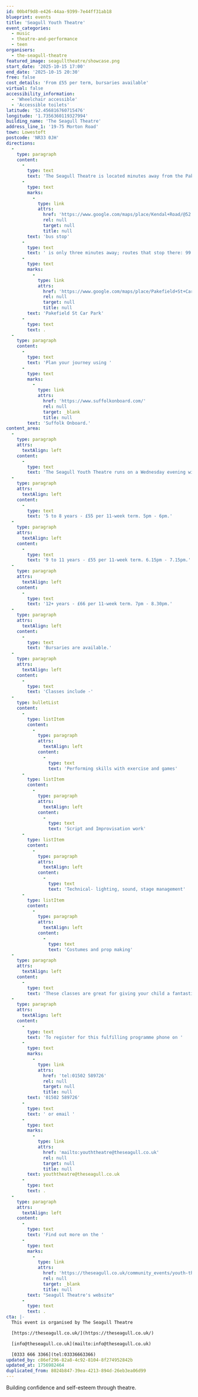 ```yaml
---
id: 00b4f9d8-e426-44aa-9399-7e44ff31ab18
blueprint: events
title: 'Seagull Youth Theatre'
event_categories:
  - music
  - theatre-and-performance
  - teen
organisers:
  - the-seagull-theatre
featured_image: seagulltheatre/showcase.png
start_date: '2025-10-15 17:00'
end_date: '2025-10-15 20:30'
free: false
cost_details: 'From £55 per term, bursaries available'
virtual: false
accessibility_information:
  - 'Wheelchair accessible'
  - 'Accessible toilets'
latitude: '52.456816760715476'
longitude: '1.7356360119327994'
building_name: 'The Seagull Theatre'
address_line_1: '19-75 Morton Road'
town: Lowestoft
postcode: 'NR33 0JH'
directions:
  -
    type: paragraph
    content:
      -
        type: text
        text: 'The Seagull Theatre is located minutes away from the Pakefield Beach. The nearest '
      -
        type: text
        marks:
          -
            type: link
            attrs:
              href: 'https://www.google.com/maps/place/Kendal+Road/@52.4576983,1.7353206,19.01z/data=!4m23!1m16!4m15!1m6!1m2!1s0x47da1a4971b973c9:0x2c84b33fec5a721b!2sKendal+Road,+Lowestoft+NR33+0PD!2m2!1d1.7355958!2d52.4583896!1m6!1m2!1s0x47da1a4994894eb3:0x507aba8852d97178!2sThe+Seagull,+19-75+Morton+Rd,+Pakefield,+Lowestoft+NR33+0JH!2m2!1d1.7356033!2d52.4566925!3e2!3m5!1s0x47da1a497726cb69:0xa3de9b97c36f9552!8m2!3d52.458103!4d1.735413!16s%2Fg%2F1q67ckbl6'
              rel: null
              target: null
              title: null
        text: 'bus stop'
      -
        type: text
        text: ' is only three minutes away; routes that stop there: 99 Coastal Clipper, X2 Coastlink, 902 and X21 Coastlink. The closest parking is '
      -
        type: text
        marks:
          -
            type: link
            attrs:
              href: 'https://www.google.com/maps/place/Pakefield+St+Car+Park/@52.4572396,1.7325911,17.25z/data=!4m23!1m16!4m15!1m6!1m2!1s0x47da1a4971b973c9:0x2c84b33fec5a721b!2sKendal+Road,+Lowestoft+NR33+0PD!2m2!1d1.7355958!2d52.4583896!1m6!1m2!1s0x47da1a4994894eb3:0x507aba8852d97178!2sThe+Seagull,+19-75+Morton+Rd,+Pakefield,+Lowestoft+NR33+0JH!2m2!1d1.7356033!2d52.4566925!3e2!3m5!1s0x47da1b5e1c31d843:0x69c464699df856ce!8m2!3d52.4557954!4d1.7376769!16s%2Fg%2F11frs3mqjx'
              rel: null
              target: null
              title: null
        text: 'Pakefield St Car Park'
      -
        type: text
        text: .
  -
    type: paragraph
    content:
      -
        type: text
        text: 'Plan your journey using '
      -
        type: text
        marks:
          -
            type: link
            attrs:
              href: 'https://www.suffolkonboard.com/'
              rel: null
              target: _blank
              title: null
        text: 'Suffolk Onboard.'
content_area:
  -
    type: paragraph
    attrs:
      textAlign: left
    content:
      -
        type: text
        text: 'The Seagull Youth Theatre runs on a Wednesday evening with three different age groups, '
  -
    type: paragraph
    attrs:
      textAlign: left
    content:
      -
        type: text
        text: '5 to 8 years - £55 per 11-week term. 5pm - 6pm.'
  -
    type: paragraph
    attrs:
      textAlign: left
    content:
      -
        type: text
        text: '9 to 11 years - £55 per 11-week term. 6.15pm - 7.15pm.'
  -
    type: paragraph
    attrs:
      textAlign: left
    content:
      -
        type: text
        text: '12+ years - £66 per 11-week term. 7pm - 8.30pm.'
  -
    type: paragraph
    attrs:
      textAlign: left
    content:
      -
        type: text
        text: 'Bursaries are available.'
  -
    type: paragraph
    attrs:
      textAlign: left
    content:
      -
        type: text
        text: 'Classes include -'
  -
    type: bulletList
    content:
      -
        type: listItem
        content:
          -
            type: paragraph
            attrs:
              textAlign: left
            content:
              -
                type: text
                text: 'Performing skills with exercise and games'
      -
        type: listItem
        content:
          -
            type: paragraph
            attrs:
              textAlign: left
            content:
              -
                type: text
                text: 'Script and Improvisation work'
      -
        type: listItem
        content:
          -
            type: paragraph
            attrs:
              textAlign: left
            content:
              -
                type: text
                text: 'Technical- lighting, sound, stage management'
      -
        type: listItem
        content:
          -
            type: paragraph
            attrs:
              textAlign: left
            content:
              -
                type: text
                text: 'Costumes and prop making'
  -
    type: paragraph
    attrs:
      textAlign: left
    content:
      -
        type: text
        text: 'These classes are great for giving your child a fantastic all-round experience in all disciplines of performing whilst helping them to develop and grow in self-confidence.'
  -
    type: paragraph
    attrs:
      textAlign: left
    content:
      -
        type: text
        text: 'To register for this fulfilling programme phone on '
      -
        type: text
        marks:
          -
            type: link
            attrs:
              href: 'tel:01502 589726'
              rel: null
              target: null
              title: null
        text: '01502 589726'
      -
        type: text
        text: ' or email '
      -
        type: text
        marks:
          -
            type: link
            attrs:
              href: 'mailto:youththeatre@theseagull.co.uk'
              rel: null
              target: null
              title: null
        text: youththeatre@theseagull.co.uk
      -
        type: text
        text: .
  -
    type: paragraph
    attrs:
      textAlign: left
    content:
      -
        type: text
        text: 'Find out more on the '
      -
        type: text
        marks:
          -
            type: link
            attrs:
              href: 'https://theseagull.co.uk/community_events/youth-theatre/'
              rel: null
              target: _blank
              title: null
        text: "Seagull Theatre's website"
      -
        type: text
        text: .
cta: |-
  This event is organised by The Seagull Theatre

  [https://theseagull.co.uk/](https://theseagull.co.uk/)

  [info@theseagull.co.uk](mailto:info@theseagull.co.uk)

  [0333 666 3366](tel:03336663366)
updated_by: c86ef296-82a8-4c92-8104-8f274952842b
updated_at: 1756982464
duplicated_from: 8024b847-39ea-4213-894d-26eb3ea06d99
---
```

Building confidence and self-esteem through theatre.